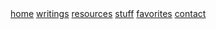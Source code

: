 <div class="navbar">
  <a href="/">home</a>
  <a href="/writing/">writings</a>
  <a href="/cool-links/">resources</a>
  <a href="/stuff/">stuff</a>
  <a href="/favorites/">favorites</a>
  <a href="/contact/">contact</a>
  <!--<a class="newlink" href="/recipes/">recipes</a> -->
</div>
